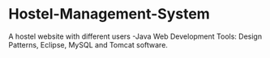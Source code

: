 # Hostel-Management-System
 A hostel website with different users -Java Web Development Tools: Design Patterns, Eclipse, MySQL and Tomcat software. 
